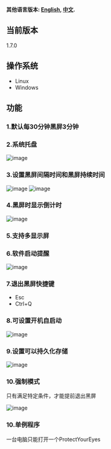 **其他语言版本: [English](README_EN.md), [中文](README.md).**


## 当前版本
1.7.0

## 操作系统
- Linux
- Windows

## 功能
### 1.默认每30分钟黑屏3分钟
### 2.系统托盘
![image](https://github.com/user-attachments/assets/9f2f337f-e2ac-47c0-8493-8c1287cf3a61)
### 3.设置黑屏间隔时间和黑屏持续时间
![image](https://github.com/user-attachments/assets/9dce6a85-9226-45f3-96de-8f1ea92a03e1)
![image](https://github.com/user-attachments/assets/cdda0259-4277-413a-9363-db43c683e0fe)

### 4.黑屏时显示倒计时
![image](https://github.com/user-attachments/assets/eeaee8c9-f7d2-48e0-8ed3-165e4c9fb4a1)
### 5.支持多显示屏
### 6.软件启动提醒
![image](https://github.com/user-attachments/assets/7181e017-3014-4690-b8c3-05e98e043e0d)

### 7.退出黑屏快捷键
- Esc
- Ctrl+Q
### 8.可设置开机自启动
![image](https://github.com/user-attachments/assets/4d2ba802-97c5-4d09-bb39-e09d1b667eff)

### 9.设置可以持久化存储
![image](https://github.com/user-attachments/assets/c1aba3e6-af89-4dd1-bbf7-1a9118387dd8)

### 10.强制模式
只有满足特定条件，才能提前退出黑屏

![image](https://github.com/user-attachments/assets/b81472db-40fa-4bf4-8911-21e394f34152)

### 10.单例程序
一台电脑只能打开一个ProtectYourEyes









